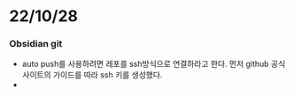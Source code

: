 # 22/10/28

### Obsidian git

- auto push를 사용하려면 레포를 ssh방식으로 연결하라고 한다. 먼저 github 공식사이트의 가이드를 따라 ssh 키를 생성했다.
- 